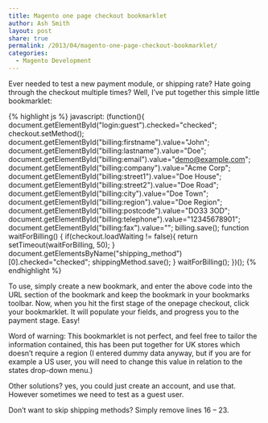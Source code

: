 ```yaml
---
title: Magento one page checkout bookmarklet
author: Ash Smith
layout: post
share: true
permalink: /2013/04/magento-one-page-checkout-bookmarklet/
categories:
  - Magento Development
---
```

Ever needed to test a new payment module, or shipping rate? Hate going through the checkout multiple times? Well, I&#8217;ve put together this simple little bookmarklet:

{% highlight js %}
javascript: (function(){
    document.getElementById("login:guest").checked="checked";
    checkout.setMethod();
    document.getElementById("billing:firstname").value="John";
    document.getElementById("billing:lastname").value="Doe";
    document.getElementById("billing:email").value="demo@example.com";
    document.getElementById("billing:company").value="Acme Corp";
    document.getElementById("billing:street1").value="Doe House";
    document.getElementById("billing:street2").value="Doe Road";
    document.getElementById("billing:city").value="Doe Town";
    document.getElementById("billing:region").value="Doe Region";
    document.getElementById("billing:postcode").value="DO33 3OD";
    document.getElementById("billing:telephone").value="12345678901";
    document.getElementById("billing:fax").value="";
    billing.save();
    function waitForBilling() {
        if(checkout.loadWaiting != false){
            return setTimeout(waitForBilling, 50);
        }
        document.getElementsByName("shipping_method")[0].checked="checked";
        shippingMethod.save();
    }
    waitForBilling();
})();
{% endhighlight %}

To use, simply create a new bookmark, and enter the above code into the URL section of the bookmark and keep the bookmark in your bookmarks toolbar. Now, when you hit the first stage of the onepage checkout, click your bookmarklet. It will populate your fields, and progress you to the payment stage. Easy!

Word of warning: This bookmarklet is not perfect, and feel free to tailor the information contained, this has been put together for UK stores which doesn&#8217;t require a region (I entered dummy data anyway, but if you are for example a US user, you will need to change this value in relation to the states drop-down menu.)

Other solutions? yes, you could just create an account, and use that. However sometimes we need to test as a guest user.

Don&#8217;t want to skip shipping methods? Simply remove lines 16 &#8211; 23.